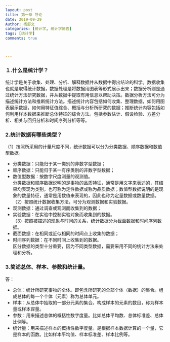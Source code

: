 ```yaml
---
layout: post
title: 第一章 导论
date: 2019-09-29
Author: 杨舒文
categories: [统计学, 统计学简答]
tags: [统计学]
comments: true



---
```


### １.什么是统计学？

统计学是关于收集、处理、分析、解释数据并从数据中得出结论的科学。数据收集也就是取得统计数据，数据处理是将数据用图表等形式展示出来；数据分析则是通过统计方法研究数据，并从数据中提取有用信息以帮助决策。数据分析方法可分为描述统计方法和推断统计方法。描述统计内容包括如何收集、整理数据，如何用图表展示数据，如何用特征值综合、概括与分析所研究的数据；推断统计内容包括如何利用样本数据来推断总体特征的综合方法。包括参数估计、假设检验、方差分析、相关与回归分析和时间序列分析等等。

### 2.统计数据有哪些类型？

（1）按照所采用的计量尺度不同，统计数据可以分为分类数据、顺序数据和数值型数据。  

- 分类数据：只能归于某一类别的非数字型数据；  
- 顺序数据：只能归于某一有序类别的非数字型数据；  
- 数值型数据：按数字尺度测量的观测值。  
  分类数据和顺序数据说明的是事物的品质特征，通常是用文字来表述的，其结果均表现为类别，也可称为定性数据或称为品质数据；数值型数据说明的是现象的数量特征，通常是用数值来表现的，因此也称为定量数据或数量数据。  
  （2）按照统计数据收集方法，可分为观测数据和实验数据。  
- 观测数据：通过调查或观测而收集到的数据；  
- 实验数据：在实验中控制实验对象而收集到的数据。  
  （3）按照被描述的现象与时间的关系，统计数据分为截面数据和时间序列数据。  
- 截面数据：在相同或近似相同的时间点上收集的数据；  
- 时间序列数据：在不同时间上收集到的数据。  
  区分数据的类型十分重要，因为不同类型数据，需要采用不同的统计方法来处理和分析。

### 3.简述总体、样本、参数和统计量。

答：

- 总体：统计所研究事物的全体。即包含所研究的全部个体（数据）的集合。组成总体的每一个个体（元素）称为总体单元。
- 样本：从总体中抽取的一部分元素的集合。构成样本的元素的数目，称为样本量或样本容量。
- 参数：用来描述总体的概括性数字度量。比如总体平均数、总体标准差、总体比例等。
- 统计量：用来描述样本的概括性数字度量。是根据样本数据计算的一个量，它是样本的函数。比如样本平均值、样本标准差、样本比例等。















